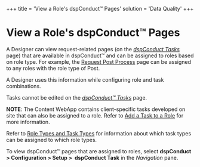 +++
title = 'View a Role's dspConduct™ Pages'
solution = 'Data Quality'
+++

# View a Role's dspConduct™ Pages

A Designer can view request-related pages (on
the <span style="font-style: italic;">[dspConduct
Tasks](../Page_Desc/dspConduct_Task_H.htm)</span> page) that are
available in dspConduct™ and can be assigned to roles based on role
type. For example, the [Request Post
Process](../Page_Desc/Request_Post_Process.htm) page can be assigned to
any roles with the role type of Post.

A Designer uses this information while configuring role and task
combinations.

Tasks cannot be edited on the
<span style="font-style: italic;">[dspConduct™
Tasks](../Page_Desc/dspConduct_Task_H.htm)</span> page.

<span style="font-weight: bold;">NOTE</span>: The Content WebApp
contains client-specific tasks developed on site that can also be
assigned to a role.<span> </span>Refer to [Add a Task to a
Role](Add_a_Task_to_a_Role.htm) for more information.

Refer to [Role Types and Task Types](Role_Types_and_Task_Types.htm) for
information about which task types can be assigned to which role types.

To view dspConduct™ pages that are assigned to roles, select
<span style="font-weight: bold;">dspConduct \> </span>**Configuration \>
Setup \>  dspConduct Task** in the *Navigation* pane.
